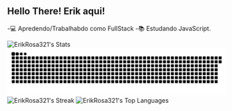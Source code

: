 ## Hello There! Erik aqui! 
-💻 Apredendo/Trabalhabdo como FullStack
-📚 Estudando JavaScript. 

![ErikRosa321's Stats](https://github-readme-stats.vercel.app/api?username=ErikRosa321&theme=dracula&show_icons=true&hide_border=false&count_private=true)
![Snake animation](https://github.com/GabrielaZanetti/GabrielaZanetti/blob/output/github-contribution-grid-snake.svg)
![ErikRosa321's Streak](https://github-readme-streak-stats.herokuapp.com/?user=ErikRosa321&theme=dracula&hide_border=false)
![ErikRosa321's Top Languages](https://github-readme-stats.vercel.app/api/top-langs/?username=ErikRosa321&theme=dracula&show_icons=true&hide_border=false&layout=compact)
